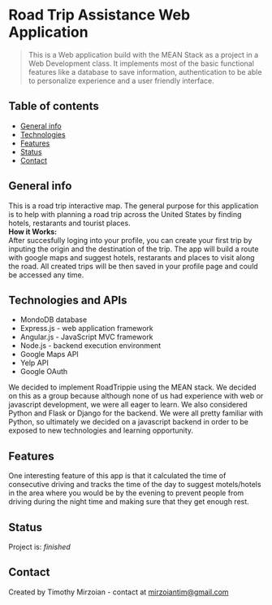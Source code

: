 # Road Trip Assistance Web Application
> This is a Web application build with the MEAN Stack as a project in a Web Development class. It implements most of the basic functional features like a database to save information, authentication to be able to personalize experience and a user friendly interface.

## Table of contents
* [General info](#general-info)
* [Technologies](#technologies)
* [Features](#features)
* [Status](#status)
* [Contact](#contact)

## General info
This is a road trip interactive map. The general purpose for this application is to help with planning a road trip across the United States by finding hotels, restarants and tourist places.<br/>
**How it Works:**<br/>
After succesfully loging into your profile, you can create your first trip by inputing the origin and the destination of the trip. The app will build a route with google maps and suggest hotels, restarants and places to visit along the road. All created trips will be then saved in your profile page and could be accessed any time.

## Technologies and APIs
* MondoDB database
* Express.js - web application framework
* Angular.js - JavaScript MVC framework
* Node.js - backend execution environment
* Google Maps API
* Yelp API
* Google OAuth

We decided to implement RoadTrippie using the MEAN stack. We decided on this as a group because although none of us
had experience with web or javascript development, we were all eager to learn. We also considered Python and Flask or Django
for the backend. We were all pretty familiar with Python, so ultimately we decided on a javascript backend in order to be 
exposed to new technologies and learning opportunity.

## Features
One interesting feature of this app is that it calculated the time of consecutive driving and tracks the time of the day to suggest motels/hotels in the area where you would be by the evening to prevent people from driving during the night time and making sure that they get enough rest.

## Status
Project is: _finished_

## Contact
Created by Timothy Mirzoian - contact at mirzoiantim@gmail.com
